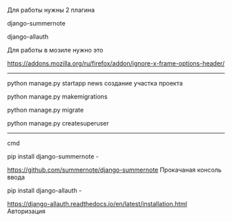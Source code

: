 Для работы нужны 2 плагина 

django-summernote

django-allauth

Для работы в мозиле нужно это

https://addons.mozilla.org/ru/firefox/addon/ignore-x-frame-options-header/ 
_________________________________________________________________________________________________________________

python manage.py startapp news создание участка проекта

python manage.py makemigrations

python manage.py migrate

python manage.py createsuperuser

_________________________________________________________________________________________________________________

cmd

pip install django-summernote -

https://github.com/summernote/django-summernote Прокачаная консоль ввода

pip install django-allauth -

https://django-allauth.readthedocs.io/en/latest/installation.html Авторизация
